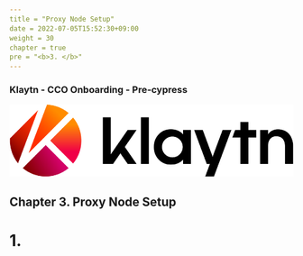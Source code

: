 ```yaml
---
title = "Proxy Node Setup"
date = 2022-07-05T15:52:30+09:00
weight = 30
chapter = true
pre = "<b>3. </b>"
---
```


### Klaytn - CCO Onboarding - Pre-cypress
![Klaytn Logo](/images/Logo-1.png?classes=border)

## Chapter 3. Proxy Node Setup

# 1.
